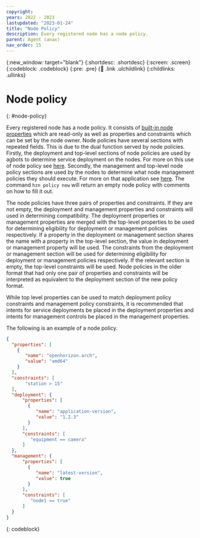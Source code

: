 ```yaml
---
copyright:
years: 2022 - 2023
lastupdated: "2023-01-24"
title: "Node Policy"
description: Every registered node has a node policy.
parent: Agent (anax)
nav_order: 15
---
```


{:new_window: target="blank"}
{:shortdesc: .shortdesc}
{:screen: .screen}
{:codeblock: .codeblock}
{:pre: .pre}
{:child: .link .ulchildlink}
{:childlinks: .ullinks}

# Node policy
{: #node-policy}

Every registered node has a node policy. It consists of [built-in node properties](./built_in_policy.md) which are read-only as well as properties and constraints which can be set by the node owner. Node policies have several sections with repeated fields. This is due to the dual function served by node policies. Firstly, the deployment and top-level sections of node policies are used by agbots to determine service deployment on the nodes. For more on this use of node policy see [here](./policy.md). Secondly, the management and top-level node policy sections are used by the nodes to determine what node management policies they should execute. For more on that application see [here](./node_management.md). The command `hzn policy new` will return an empty node policy with comments on how to fill it out.

The node policies have three pairs of properties and constraints. If they are not empty, the deployment and management properties and constraints will used in determining compatibility. The deployment properties or management properties are merged with the top-level properties to be used for determining eligibility for deployment or management policies respectively. If a property in the deployment or management section shares the name with a property in the top-level section, the value in deployment or management property will be used. The constraints from the deployment or management section will be used for determining eligibility for deployment or management policies respectively. If the relevant section is empty, the top-level constraints will be used. Node policies in the older format that had only one pair of properties and constraints will be interpreted as equivalent to the deployment section of the new policy format.

While top level properties can be used to match deployment policy constraints and management policy constraints, it is recommended that intents for service deployments be placed in the deployment properties and intents for management controls be placed in the management properties.

The following is an example of a node policy.

```json
{
  "properties": [
    {
       "name": "openhorizon.arch",
       "value": "amd64"
    }
  ],
  "constraints": [
       "station > 15"
  ],
  "deployment": {
      "properties": [
        {
           "name": "application-version",
           "value": "1.2.3"
        }
      ],
      "constraints": [
         "equipment == camera"
      ]
  },
  "management": {
      "properties": [
        {
           "name": "latest-version",
           "value": true
        }
      ],
      "constraints": [
         "node1 == true"
      ]
  }
}
```
{: codeblock}
